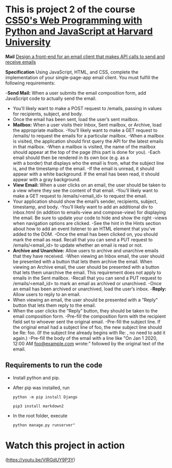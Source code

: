 # This is project 2 of the course [CS50's Web Programming with Python and JavaScript at Harvard University](https://cs50.harvard.edu/web/2020/)

 **Mail**
[Design a front-end for an email client that makes API calls to send and receive emails](https://cs50.harvard.edu/web/2020/projects/3/mail/)

**Specification**
Using JavaScript, HTML, and CSS, complete the implementation of your single-page-app email client. You must fulfill the following requirements:

-**Send Mail:** When a user submits the email composition form, add JavaScript code to actually send the email.
- You’ll likely want to make a POST request to /emails, passing in values for recipients, subject, and body.
- Once the email has been sent, load the user’s sent mailbox.
- **Mailbox:** When a user visits their Inbox, Sent mailbox, or Archive, load the appropriate mailbox.
-You’ll likely want to make a GET request to /emails/<mailbox> to request the emails for a particular mailbox.
-When a mailbox is visited, the application should first query the API for the latest emails in that mailbox.
-When a mailbox is visited, the name of the mailbox should appear at the top of the page (this part is done for you).
-Each email should then be rendered in its own box (e.g. as a <div> with a border) that displays who the email is from, what the subject line is, and the timestamp of the email.
-If the email is unread, it should appear with a white background. If the email has been read, it should appear with a gray background.
- **View Email:** When a user clicks on an email, the user should be taken to a view where they see the content of that email.
-You’ll likely want to make a GET request to /emails/<email_id> to request the email.
- Your application should show the email’s sender, recipients, subject, timestamp, and body.
-You’ll likely want to add an additional div to inbox.html (in addition to emails-view and compose-view) for displaying the email. Be sure to update your code to hide and show the right -views when navigation options are clicked.
-See the hint in the Hints section about how to add an event listener to an HTML element that you’ve added to the DOM.
-Once the email has been clicked on, you should mark the email as read. Recall that you can send a PUT request to /emails/<email_id> to update whether an email is read or not.
- **Archive and Unarchive:** Allow users to archive and unarchive emails that they have received.
-When viewing an Inbox email, the user should be presented with a button that lets them archive the email. When viewing an Archive email, the user should be presented with a button that lets them unarchive the email. This requirement does not apply to emails in the Sent mailbox.
-Recall that you can send a PUT request to /emails/<email_id> to mark an email as archived or unarchived.
-Once an email has been archived or unarchived, load the user’s inbox.
-**Reply:** Allow users to reply to an email.
- When viewing an email, the user should be presented with a “Reply” button that lets them reply to the email.
- When the user clicks the “Reply” button, they should be taken to the email composition form.
-Pre-fill the composition form with the recipient field set to whoever sent the original email.
-Pre-fill the subject line. If the original email had a subject line of foo, the new subject line should be Re: foo. (If the subject line already begins with Re: , no need to add it again.)
-Pre-fill the body of the email with a line like "On Jan 1 2020, 12:00 AM foo@example.com wrote:" followed by the original text of the email.




## Requirements to run the code

* Install python and pip.
* After pip was installed, run
    
    ````
    python -m pip install Django
    ````
    ````
    pip3 install markdown2
    ````
* In the root folder, execute 
    ````
    python manage.py runserver"
    ````

# Watch this project in action 
(https://youtu.be/VlRGdUY9P3Y)
